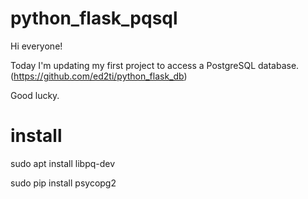 # python_flask_pqsql

Hi everyone!

Today I'm updating my first project to access a PostgreSQL database. (https://github.com/ed2ti/python_flask_db)

Good lucky. 

# install 
sudo apt install libpq-dev

sudo pip install psycopg2




